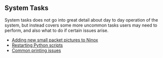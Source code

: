 ## System Tasks

System tasks does not go into great detail about day to day operation of the system, but instead covers some more uncommon tasks users may need to perform, and also what to do if certain issues arise.

- [Adding new small packet pictures to Ninox](smallPacketPics.md)
- [Restarting Python scripts](pythonScripts.md)
- [Common printing issues](printingIssues.md)

